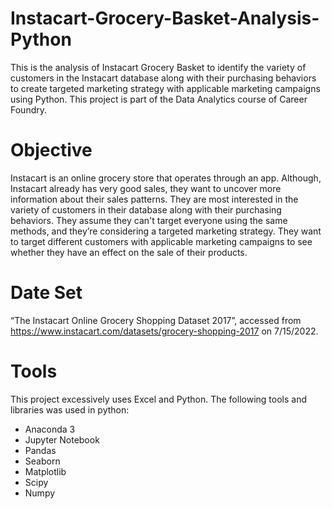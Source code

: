 # Instacart-Grocery-Basket-Analysis-Python
This is the analysis of Instacart Grocery Basket to identify the variety of customers in the Instacart database along with their purchasing behaviors  to create targeted marketing strategy with applicable marketing campaigns using Python. This project is part of the Data Analytics course of Career Foundry.
# Objective
Instacart is an online grocery store that operates through an app. Although, Instacart already has very good sales, they want to uncover more information about their sales patterns. They are most interested in the variety of customers in their database along with their purchasing behaviors. They assume they can't target everyone using the same methods, and they’re considering a targeted marketing strategy. They want to target different customers with applicable marketing campaigns to see whether they have an effect on the sale of their products.
# Date Set
“The Instacart Online Grocery Shopping Dataset 2017”, accessed from https://www.instacart.com/datasets/grocery-shopping-2017 on 7/15/2022. 
# Tools
This project excessively uses Excel and Python. 
The following tools and libraries was used in python:
- Anaconda 3
- Jupyter Notebook
- Pandas
- Seaborn
- Matplotlib
- Scipy
- Numpy

